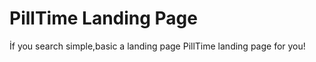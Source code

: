 <h1>PillTime Landing Page</h1>
<p>İf you search simple,basic a landing page PillTime landing page for you!</p>
